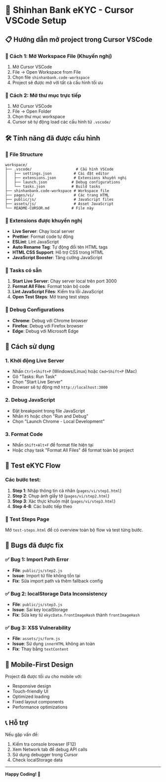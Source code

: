 # 🏦 Shinhan Bank eKYC - Cursor VSCode Setup

## 📋 Hướng dẫn mở project trong Cursor VSCode

### 🚀 Cách 1: Mở Workspace File (Khuyến nghị)
1. Mở Cursor VSCode
2. File → Open Workspace from File
3. Chọn file `shinhanbank.code-workspace`
4. Project sẽ được mở với tất cả cấu hình tối ưu

### 🚀 Cách 2: Mở thư mục trực tiếp
1. Mở Cursor VSCode
2. File → Open Folder
3. Chọn thư mục workspace
4. Cursor sẽ tự động load các cấu hình từ `.vscode/`

## 🛠️ Tính năng đã được cấu hình

### 📁 File Structure
```
workspace/
├── .vscode/                    # Cấu hình VSCode
│   ├── settings.json          # Cài đặt editor
│   ├── extensions.json        # Extensions khuyến nghị
│   ├── launch.json           # Debug configurations
│   └── tasks.json            # Build tasks
├── shinhanbank.code-workspace # Workspace file
├── pages/vi/                  # Các trang HTML
├── public/js/                 # JavaScript files
├── assets/js/                 # Asset JavaScript
└── README-CURSOR.md          # File này
```

### 🎯 Extensions được khuyến nghị
- **Live Server**: Chạy local server
- **Prettier**: Format code tự động
- **ESLint**: Lint JavaScript
- **Auto Rename Tag**: Tự động đổi tên HTML tags
- **HTML CSS Support**: Hỗ trợ CSS trong HTML
- **JavaScript Booster**: Tăng cường JavaScript

### 🚀 Tasks có sẵn
1. **Start Live Server**: Chạy server local trên port 3000
2. **Format All Files**: Format toàn bộ code
3. **Lint JavaScript Files**: Kiểm tra lỗi JavaScript
4. **Open Test Steps**: Mở trang test steps

### 🐛 Debug Configurations
- **Chrome**: Debug với Chrome browser
- **Firefox**: Debug với Firefox browser  
- **Edge**: Debug với Microsoft Edge

## 🔧 Cách sử dụng

### 1. Khởi động Live Server
- Nhấn `Ctrl+Shift+P` (Windows/Linux) hoặc `Cmd+Shift+P` (Mac)
- Gõ "Tasks: Run Task"
- Chọn "Start Live Server"
- Browser sẽ tự động mở `http://localhost:3000`

### 2. Debug JavaScript
- Đặt breakpoint trong file JavaScript
- Nhấn `F5` hoặc chọn "Run and Debug"
- Chọn "Launch Chrome - Local Development"

### 3. Format Code
- Nhấn `Shift+Alt+F` để format file hiện tại
- Hoặc chạy task "Format All Files" để format toàn bộ project

## 📱 Test eKYC Flow

### Các bước test:
1. **Step 1**: Nhập thông tin cá nhân (`pages/vi/step1.html`)
2. **Step 2**: Chụp ảnh giấy tờ (`pages/vi/step2.html`) 
3. **Step 3**: Xác thực khuôn mặt (`pages/vi/step3.html`)
4. **Step 4-8**: Các bước tiếp theo

### 🧪 Test Steps Page
Mở `test-steps.html` để có overview toàn bộ flow và test từng bước.

## 🐛 Bugs đã được fix

### ✅ Bug 1: Import Path Error
- **File**: `public/js/step2.js`
- **Issue**: Import từ file không tồn tại
- **Fix**: Sửa import path và thêm fallback config

### ✅ Bug 2: localStorage Data Inconsistency  
- **File**: `public/js/step3.js`
- **Issue**: Sai key localStorage
- **Fix**: Sửa key từ `ekycData.frontImageHash` thành `frontImageHash`

### ✅ Bug 3: XSS Vulnerability
- **File**: `assets/js/form.js`
- **Issue**: Sử dụng `innerHTML` không an toàn
- **Fix**: Thay bằng `textContent`

## 🎨 Mobile-First Design

Project đã được tối ưu cho mobile với:
- Responsive design
- Touch-friendly UI
- Optimized loading
- Fixed layout components
- Performance optimizations

## 📞 Hỗ trợ

Nếu gặp vấn đề:
1. Kiểm tra console browser (F12)
2. Xem Network tab để debug API calls
3. Sử dụng debugger trong Cursor
4. Check localStorage data

---
**Happy Coding! 🚀**